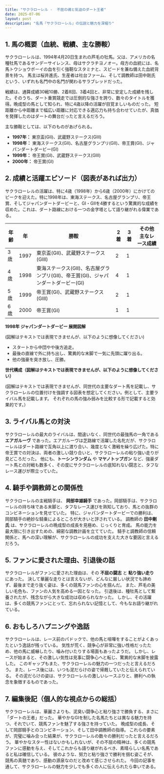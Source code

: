 ```yaml
---
title: "サクラローレル -  不屈の魂と気迫のダート王者"
date: 2025-07-06
layout: post
description: "名馬『サクラローレル』の伝説と魅力を深堀り"
---
```


## 1. 馬の概要（血統、戦績、主な勝鞍）

サクラローレルは、1994年4月20日生まれの芦毛の牡馬。父は、アメリカの名種牡馬であるサンデーサイレンス、母はサクラチヨノオー。母方の血統には、名馬トウショウボーイの血を引く強靭なスタミナと、スピードを兼ね備えた血統背景を持つ。  馬主は桜井進氏、生産者は社台ファーム、そして調教師は田中剛氏という、いずれも名門中の名門が関わるサラブレッドだった。

戦績は、通算成績30戦10勝、2着8回、3着4回と、非常に安定した成績を残した。そのうち、ダート重賞競走では圧倒的な強さを誇り、数々のタイトルを獲得。晩成型の馬として知られ、特に4歳以降の活躍が目覚ましいものだった。  短距離から中距離まで幅広い距離に対応できる適応力も持ち合わせていたが、真価を発揮したのはダートの舞台だったと言えるだろう。

主な勝鞍としては、以下のものがあげられる。

* **1997年：**  東京盃(GII)、武蔵野ステークス(GIII)
* **1998年：**  東海ステークス(GII)、名古屋グランプリ(GII)、帝王賞(GI)、ジャパンダートダービー(GI)
* **1999年：**  帝王賞(GI)、武蔵野ステークス(GIII)
* **2000年：**  帝王賞(GI)


## 2. 成績と活躍エピソード（図表があれば出力）

サクラローレルの活躍は、特に4歳（1998年）から6歳（2000年）にかけてのピークを迎えた。特に1998年は、東海ステークス、名古屋グランプリ、帝王賞、そしてジャパンダートダービーと、GI・GIIを4勝するという驚異的な成績を収めた。これは、ダート路線における一つの金字塔として語り継がれる偉業である。

| 年齢 | 年 | 勝鞍                                  | 2着 | 3着 | その他主なレース成績 |
|-----|----|---------------------------------------|-----|-----|--------------------|
| 3歳  | 1997 | 東京盃(GII)、武蔵野ステークス(GIII)        | 2   | 1   |                    |
| 4歳  | 1998 | 東海ステークス(GII)、名古屋グランプリ(GII)、帝王賞(GI)、ジャパンダートダービー(GI) | 4   | 1   |                    |
| 5歳  | 1999 | 帝王賞(GI)、武蔵野ステークス(GIII)        | 2   | 1   |                    |
| 6歳  | 2000 | 帝王賞(GI)                               | 1   | 1   |                    |


**1998年 ジャパンダートダービー 展開図解**

(図解はテキストでは表現できませんが、以下のように想像してください)

* スタートから中団やや後方追走。
* 最後の直線で外に持ち出し、驚異的な末脚で一気に先頭に躍り出る。
* 他の強豪を突き放し、圧勝。


**世代構成（図解はテキストでは表現できませんが、以下のように想像してください）**

(図解はテキストでは表現できませんが、同世代の主要なダート馬を記載し、サクラローレルの位置付けを強調する図表を想定してください。例として、主要ライバル馬を記載します。  それぞれの馬の強み弱みを比較する形で記載すると効果的です。）


## 3. ライバル馬との対決

サクラローレルの最大のライバルは、間違いなく、同世代の最強馬の一角である **エアガルーヴ** であった。エアガルーヴは芝路線で活躍した名牝だが、サクラローレルはダート路線で互角以上に渡り合い、幾度となく激戦を繰り広げた。特に帝王賞での対決は、両者の激しい競り合いと、サクラローレルの粘り強い走りが見どころだった。  他にも、**トーシンランダム** や **マヤノトップガン** など、強豪ダート馬との対戦も数多く、その度にサクラローレルの底知れない闘志と、タフなレース運びが際立っていた。


## 4. 騎手や調教師との関係性

サクラローレルの主戦騎手は、 **岡部幸雄騎手** であった。岡部騎手は、サクラローレルの持ち味である末脚と、タフなレース運びを熟知しており、馬との抜群のコンビネーションを見せていた。  特に、ジャパンダートダービーでの勝利は、岡部騎手の絶妙な騎乗によるところが大きいと評されている。  調教師の **田中剛氏** は、サクラローレルの晩成型の成長を見極め、じっくりと育成。  馬の能力を最大限に引き出すための、綿密な調教計画を立てていた。  騎手と調教師の信頼関係と、馬への深い理解が、サクラローレルの成功を支えた大きな要因と言えるだろう。


## 5. ファンに愛された理由、引退後の話

サクラローレルがファンに愛された理由は、その **不屈の闘志** と **粘り強い走り** にあった。  決して華麗な走りとは言えないが、どんなに厳しい状況でも諦めず、最後まで走り抜く姿は、多くの競馬ファンの心を掴んだ。  また、芦毛の美しい毛色も、ファンの人気を高める一因となった。  引退後は、種牡馬として繋養されたが、残念ながら大きな成功は収められなかった。  しかし、その活躍は、多くの競馬ファンにとって、忘れられない記憶として、今もなお語り継がれている。


## 6. おもしろハプニングや逸話

サクラローレルは、レース前のパドックで、他の馬と喧嘩をすることがよくあったという逸話が残っている。  気性が荒く、競争心が非常に強い性格だったため、他の馬に威嚇したり、噛み付いたりする場面もあったようだ。  しかし、レースが始まると、その激しい気性は見事に闘争心へと転じ、驚異的な末脚を披露した。  このギャップもまた、サクラローレルの魅力の一つだったと言えるだろう。  また、レース後には、いつも泥だらけの姿で帰厩していたと伝えられている。  その泥だらけの姿は、サクラローレルの激しいレースぶりと、勝利への執念を象徴するものであった。


## 7. 編集後記（個人的な視点からの総括）

サクラローレルは、華麗さよりも、泥臭い闘争心と粘り強さで勝負する、まさに「ダートの王者」だった。  華やかなGIを制した名馬たちとは異なる魅力を持つ、それでいて、競馬ファンを魅了する強さを持っていた。  晩成型の成長、そして岡部騎手とのコンビネーション、そして田中調教師の指導。  これらの要素が、完璧に噛み合った結果が、サクラローレルの数々の勝利だったと言えるだろう。  華やかなスター性はないかもしれないが、その不屈の精神は、多くの競馬ファンに感動を与え、そしてこれからも語り継がれるべき、素晴らしい名馬であると私は確信している。  彼のような、努力と粘り強さで勝利を掴む姿こそが、競馬の真髄であり、感動の源泉なのだと改めて感じさせられた。  今回の記事を通して、サクラローレルの魅力を少しでも多くの人に伝えられたら幸いである。
